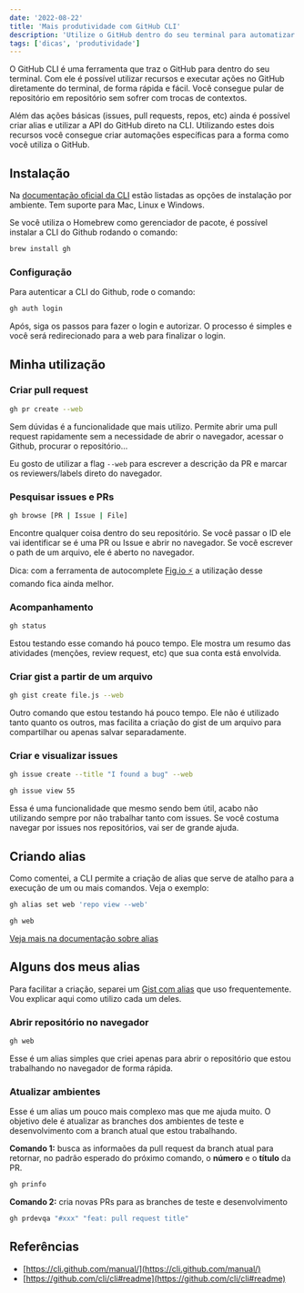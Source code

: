 ```yaml
---
date: '2022-08-22'
title: 'Mais produtividade com GitHub CLI'
description: 'Utilize o GitHub dentro do seu terminal para automatizar tarefas'
tags: ['dicas', 'produtividade']
---
```


O GitHub CLI é uma ferramenta que traz o GitHub para dentro do seu terminal. Com ele é possível utilizar recursos e executar ações no GitHub diretamente do terminal, de forma rápida e fácil. Você consegue pular de repositório em repositório sem sofrer com trocas de contextos.

Além das ações básicas (issues, pull requests, repos, etc) ainda é possível criar alias e utilizar a API do GitHub direto na CLI. Utilizando estes dois recursos você consegue criar automações específicas para a forma como você utiliza o GitHub.

## Instalação

Na [documentação oficial da CLI](https://cli.github.com/manual/) estão listadas as opções de instalação por ambiente. Tem suporte para Mac, Linux e Windows.

Se você utiliza o Homebrew como gerenciador de pacote, é possível instalar a CLI do Github rodando o comando:

```bash
brew install gh
```

### Configuração

Para autenticar a CLI do Github, rode o comando:

```bash
gh auth login
```

Após, siga os passos para fazer o login e autorizar. O processo é simples e você será redirecionado para a web para finalizar o login.

## Minha utilização

### Criar pull request

```bash
gh pr create --web
```

Sem dúvidas é a funcionalidade que mais utilizo. Permite abrir uma pull request rapidamente sem a necessidade de abrir o navegador, acessar o Github, procurar o repositório…

Eu gosto de utilizar a flag `--web` para escrever a descrição da PR e marcar os reviewers/labels direto do navegador.

### Pesquisar issues e PRs

```bash
gh browse [PR | Issue | File]
```

Encontre qualquer coisa dentro do seu repositório. Se você passar o ID ele vai identificar se é uma PR ou Issue e abrir no navegador. Se você escrever o path de um arquivo, ele é aberto no navegador.

Dica: com a ferramenta de autocomplete [Fig.io ⚡️](http://Fig.io) a utilização desse comando fica ainda melhor.

### Acompanhamento

```bash
gh status
```

Estou testando esse comando há pouco tempo. Ele mostra um resumo das atividades (menções, review request, etc) que sua conta está envolvida.

### Criar gist a partir de um arquivo

```bash
gh gist create file.js --web
```

Outro comando que estou testando há pouco tempo. Ele não é utilizado tanto quanto os outros, mas facilita a criação do gist de um arquivo para compartilhar ou apenas salvar separadamente.

### Criar e visualizar issues

```bash
gh issue create --title "I found a bug" --web

gh issue view 55
```

Essa é uma funcionalidade que mesmo sendo bem útil, acabo não utilizando sempre por não trabalhar tanto com issues. Se você costuma navegar por issues nos repositórios, vai ser de grande ajuda.

## Criando alias

Como comentei, a CLI permite a criação de alias que serve de atalho para a execução de um ou mais comandos. Veja o exemplo:

```bash
gh alias set web 'repo view --web'

gh web
```

[Veja mais na documentação sobre alias](https://cli.github.com/manual/gh_alias)

## Alguns dos meus alias

Para facilitar a criação, separei um [Gist com alias](https://gist.github.com/mauriciomutte/f1f8a29fcf44adf0f1405a8cc092c3f3) que uso frequentemente. Vou explicar aqui como utilizo cada um deles.

### Abrir repositório no navegador

```bash
gh web
```

Esse é um alias simples que criei apenas para abrir o repositório que estou trabalhando no navegador de forma rápida.

### Atualizar ambientes

Esse é um alias um pouco mais complexo mas que me ajuda muito. O objetivo dele é atualizar as branches dos ambientes de teste e desenvolvimento com a branch atual que estou trabalhando.

**Comando 1:** busca as informaões da pull request da branch atual para retornar, no padrão esperado do próximo comando, o **número** e o **título** da PR.

```bash
gh prinfo
```

**Comando 2:** cria novas PRs para as branches de teste e desenvolvimento

```bash
gh prdevqa "#xxx" "feat: pull request title"
```

## Referências

- [https://cli.github.com/manual/](https://cli.github.com/manual/)
- [https://github.com/cli/cli#readme](https://github.com/cli/cli#readme)
